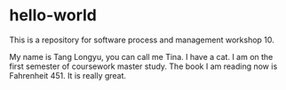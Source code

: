 # hello-world
This is a repository for software process and management workshop 10.

My name is Tang Longyu, you can call me Tina. I have a cat. I am on the first semester of coursework master study. The book I am reading now is Fahrenheit 451. It is really great.
